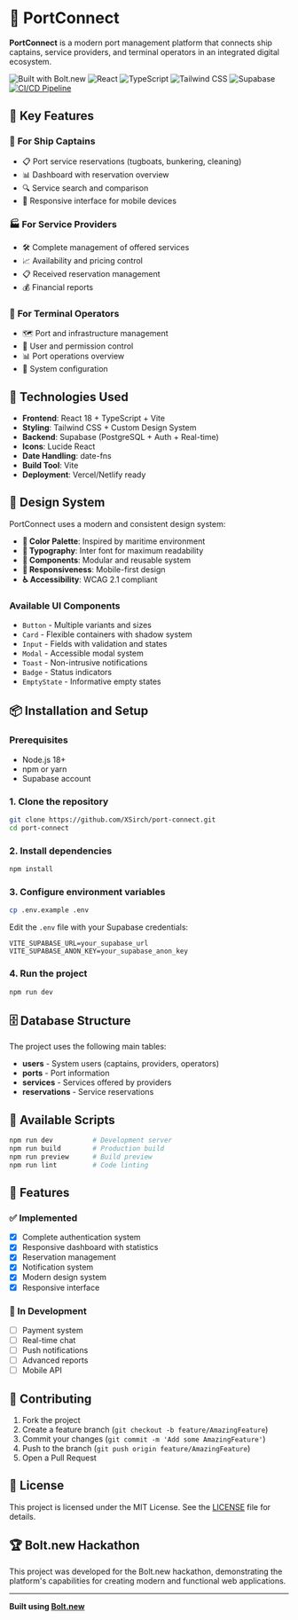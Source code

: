 # 🚢 PortConnect

**PortConnect** is a modern port management platform that connects ship captains, service providers, and terminal operators in an integrated digital ecosystem.

![Built with Bolt.new](https://img.shields.io/badge/Built%20with-Bolt.new-blue)
![React](https://img.shields.io/badge/React-18-blue)
![TypeScript](https://img.shields.io/badge/TypeScript-5-blue)
![Tailwind CSS](https://img.shields.io/badge/Tailwind%20CSS-3-blue)
![Supabase](https://img.shields.io/badge/Supabase-Backend-green)
[![CI/CD Pipeline](https://github.com/XSirch/port-connect/actions/workflows/ci.yml/badge.svg)](https://github.com/XSirch/port-connect/actions/workflows/ci.yml)

## 🌟 Key Features

### 🎯 **For Ship Captains**
- 📋 Port service reservations (tugboats, bunkering, cleaning)
- 📊 Dashboard with reservation overview
- 🔍 Service search and comparison
- 📱 Responsive interface for mobile devices

### 🏭 **For Service Providers**
- 🛠️ Complete management of offered services
- 📈 Availability and pricing control
- 📋 Received reservation management
- 💰 Financial reports

### 🏢 **For Terminal Operators**
- 🗺️ Port and infrastructure management
- 👥 User and permission control
- 📊 Port operations overview
- 🔧 System configuration

## 🚀 Technologies Used

- **Frontend**: React 18 + TypeScript + Vite
- **Styling**: Tailwind CSS + Custom Design System
- **Backend**: Supabase (PostgreSQL + Auth + Real-time)
- **Icons**: Lucide React
- **Date Handling**: date-fns
- **Build Tool**: Vite
- **Deployment**: Vercel/Netlify ready

## 🎨 Design System

PortConnect uses a modern and consistent design system:

- **🎨 Color Palette**: Inspired by maritime environment
- **📝 Typography**: Inter font for maximum readability
- **🧩 Components**: Modular and reusable system
- **📱 Responsiveness**: Mobile-first design
- **♿ Accessibility**: WCAG 2.1 compliant

### Available UI Components
- `Button` - Multiple variants and sizes
- `Card` - Flexible containers with shadow system
- `Input` - Fields with validation and states
- `Modal` - Accessible modal system
- `Toast` - Non-intrusive notifications
- `Badge` - Status indicators
- `EmptyState` - Informative empty states

## 📦 Installation and Setup

### Prerequisites
- Node.js 18+
- npm or yarn
- Supabase account

### 1. Clone the repository
```bash
git clone https://github.com/XSirch/port-connect.git
cd port-connect
```

### 2. Install dependencies
```bash
npm install
```

### 3. Configure environment variables
```bash
cp .env.example .env
```

Edit the `.env` file with your Supabase credentials:
```env
VITE_SUPABASE_URL=your_supabase_url
VITE_SUPABASE_ANON_KEY=your_supabase_anon_key
```

### 4. Run the project
```bash
npm run dev
```

## 🗄️ Database Structure

The project uses the following main tables:

- **users** - System users (captains, providers, operators)
- **ports** - Port information
- **services** - Services offered by providers
- **reservations** - Service reservations

## 🚀 Available Scripts

```bash
npm run dev          # Development server
npm run build        # Production build
npm run preview      # Build preview
npm run lint         # Code linting
```

## 📱 Features

### ✅ Implemented
- [x] Complete authentication system
- [x] Responsive dashboard with statistics
- [x] Reservation management
- [x] Notification system
- [x] Modern design system
- [x] Responsive interface

### 🔄 In Development
- [ ] Payment system
- [ ] Real-time chat
- [ ] Push notifications
- [ ] Advanced reports
- [ ] Mobile API

## 🤝 Contributing

1. Fork the project
2. Create a feature branch (`git checkout -b feature/AmazingFeature`)
3. Commit your changes (`git commit -m 'Add some AmazingFeature'`)
4. Push to the branch (`git push origin feature/AmazingFeature`)
5. Open a Pull Request

## 📄 License

This project is licensed under the MIT License. See the [LICENSE](LICENSE) file for details.

## 🏆 Bolt.new Hackathon

This project was developed for the Bolt.new hackathon, demonstrating the platform's capabilities for creating modern and functional web applications.

---

**Built using [Bolt.new](https://bolt.new)**
